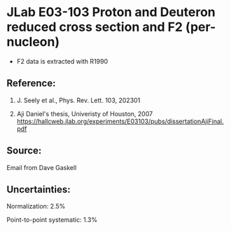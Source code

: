 # JLab E03-103 Proton and Deuteron reduced cross section and F2 (per-nucleon)
* F2 data is extracted with R1990

## Reference: 
1. J. Seely et al., Phys. Rev. Lett. 103, 202301

2. Aji Daniel's thesis, Univeristy of Houston, 2007 https://hallcweb.jlab.org/experiments/E03103/pubs/dissertationAjiFinal.pdf

## Source: 
Email from Dave Gaskell


## Uncertainties:

Normalization: 2.5%

Point-to-point systematic: 1.3%